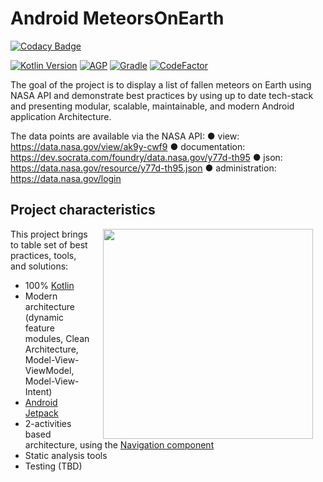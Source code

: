 # Android MeteorsOnEarth
[![Codacy Badge](https://api.codacy.com/project/badge/Grade/634cb4f7eece484498dc308236ee16e9)](https://app.codacy.com/gh/vishalkumarmishra7/android.Kotlin.meteorsOnEarth?utm_source=github.com&utm_medium=referral&utm_content=vishalkumarmishra7/android.Kotlin.meteorsOnEarth&utm_campaign=Badge_Grade)

[![Kotlin Version](https://img.shields.io/badge/Kotlin-1.4.21-blue.svg)](https://kotlinlang.org)
[![AGP](https://img.shields.io/badge/AndroidStudio-4.0.1-blue?style=flat)](https://developer.android.com/studio/releases/gradle-plugin)
[![Gradle](https://img.shields.io/badge/Gradle-6.1.1-blue?style=flat)](https://gradle.org)
[![CodeFactor](https://www.codefactor.io/repository/github/vishalkumarmishra7/android.kotlin.meteorsonearth/badge)](https://www.codefactor.io/repository/github/vishalkumarmishra7/android.kotlin.meteorsonearth)

The goal of the project is to display a list of fallen meteors on Earth using NASA API and demonstrate best practices by using up to date tech-stack and presenting modular, scalable, maintainable, and modern Android application Architecture.

The data points are available via the NASA API:
● view: ​https://data.nasa.gov/view/ak9y-cwf9
● documentation: ​https://dev.socrata.com/foundry/data.nasa.gov/y77d-th95
● json: ​https://data.nasa.gov/resource/y77d-th95.json
● administration: ​https://data.nasa.gov/login

## Project characteristics
<img src="misc/gif/MeteorsOnEarth.gif" width="336" align="right" hspace="20">

This project brings to table set of best practices, tools, and solutions:

* 100% [Kotlin](https://kotlinlang.org/)
* Modern architecture (dynamic feature modules, Clean Architecture, Model-View-ViewModel, Model-View-Intent)
* [Android Jetpack](https://developer.android.com/jetpack)
* 2-activities based architecture, using the [Navigation component](https://developer.android.com/guide/navigation/navigation-getting-started)
* Static analysis tools
* Testing (TBD)